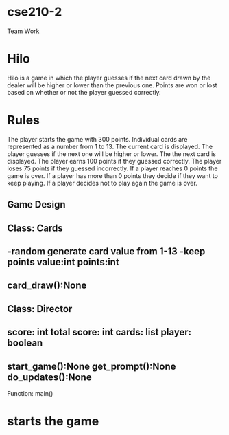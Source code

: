 # cse210-2
 Team Work
# Hilo
Hilo is a game in which the player guesses if the next card drawn by the dealer will be higher or lower than the previous one. Points are won or lost based on whether or not the player guessed correctly.
# Rules
The player starts the game with 300 points.
Individual cards are represented as a number from 1 to 13.
The current card is displayed.
The player guesses if the next one will be higher or lower.
The the next card is displayed.
The player earns 100 points if they guessed correctly.
The player loses 75 points if they guessed incorrectly.
If a player reaches 0 points the game is over.
If a player has more than 0 points they decide if they want to keep playing.
If a player decides not to play again the game is over.

## Game Design

Class: Cards
---
-random generate card value from 1-13
-keep points
value:int
points:int
---
card_draw():None
---

Class: Director
---
score: int
total score: int
cards: list
player: boolean
---
start_game():None
get_prompt():None
do_updates():None
---

Function:
main()
# starts the game
